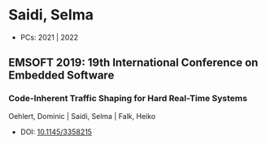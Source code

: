 # Saidi, Selma

* PCs: 2021 | 2022

## EMSOFT 2019: 19th International Conference on Embedded Software

### Code-Inherent Traffic Shaping for Hard Real-Time Systems
Oehlert, Dominic | Saidi, Selma | Falk, Heiko
* DOI: [10.1145/3358215](https://doi.org/10.1145/3358215)

